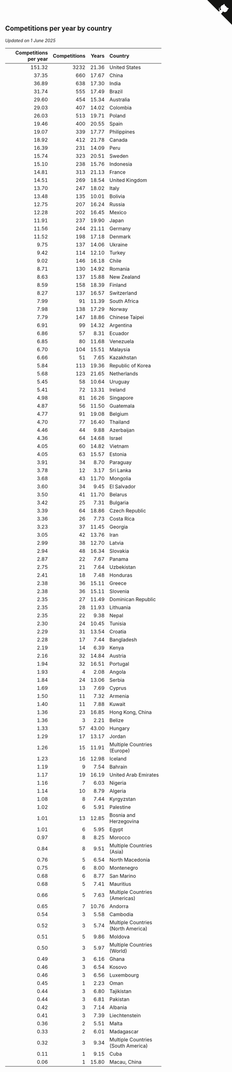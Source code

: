 ## Competitions per year by country

*Updated on  1 June 2025*

| Competitions per year | Competitions | Years | Country |
| ---: | ---: | ---: | :--- |
| 151.32 | 3232 | 21.36 | United States |
| 37.35 | 660 | 17.67 | China |
| 36.89 | 638 | 17.30 | India |
| 31.74 | 555 | 17.49 | Brazil |
| 29.60 | 454 | 15.34 | Australia |
| 29.03 | 407 | 14.02 | Colombia |
| 26.03 | 513 | 19.71 | Poland |
| 19.46 | 400 | 20.55 | Spain |
| 19.07 | 339 | 17.77 | Philippines |
| 18.92 | 412 | 21.78 | Canada |
| 16.39 | 231 | 14.09 | Peru |
| 15.74 | 323 | 20.51 | Sweden |
| 15.10 | 238 | 15.76 | Indonesia |
| 14.81 | 313 | 21.13 | France |
| 14.51 | 269 | 18.54 | United Kingdom |
| 13.70 | 247 | 18.02 | Italy |
| 13.48 | 135 | 10.01 | Bolivia |
| 12.75 | 207 | 16.24 | Russia |
| 12.28 | 202 | 16.45 | Mexico |
| 11.91 | 237 | 19.90 | Japan |
| 11.56 | 244 | 21.11 | Germany |
| 11.52 | 198 | 17.18 | Denmark |
| 9.75 | 137 | 14.06 | Ukraine |
| 9.42 | 114 | 12.10 | Turkey |
| 9.02 | 146 | 16.18 | Chile |
| 8.71 | 130 | 14.92 | Romania |
| 8.63 | 137 | 15.88 | New Zealand |
| 8.59 | 158 | 18.39 | Finland |
| 8.27 | 137 | 16.57 | Switzerland |
| 7.99 | 91 | 11.39 | South Africa |
| 7.98 | 138 | 17.29 | Norway |
| 7.79 | 147 | 18.86 | Chinese Taipei |
| 6.91 | 99 | 14.32 | Argentina |
| 6.86 | 57 | 8.31 | Ecuador |
| 6.85 | 80 | 11.68 | Venezuela |
| 6.70 | 104 | 15.51 | Malaysia |
| 6.66 | 51 | 7.65 | Kazakhstan |
| 5.84 | 113 | 19.36 | Republic of Korea |
| 5.68 | 123 | 21.65 | Netherlands |
| 5.45 | 58 | 10.64 | Uruguay |
| 5.41 | 72 | 13.31 | Ireland |
| 4.98 | 81 | 16.26 | Singapore |
| 4.87 | 56 | 11.50 | Guatemala |
| 4.77 | 91 | 19.08 | Belgium |
| 4.70 | 77 | 16.40 | Thailand |
| 4.46 | 44 | 9.88 | Azerbaijan |
| 4.36 | 64 | 14.68 | Israel |
| 4.05 | 60 | 14.82 | Vietnam |
| 4.05 | 63 | 15.57 | Estonia |
| 3.91 | 34 | 8.70 | Paraguay |
| 3.78 | 12 | 3.17 | Sri Lanka |
| 3.68 | 43 | 11.70 | Mongolia |
| 3.60 | 34 | 9.45 | El Salvador |
| 3.50 | 41 | 11.70 | Belarus |
| 3.42 | 25 | 7.31 | Bulgaria |
| 3.39 | 64 | 18.86 | Czech Republic |
| 3.36 | 26 | 7.73 | Costa Rica |
| 3.23 | 37 | 11.45 | Georgia |
| 3.05 | 42 | 13.76 | Iran |
| 2.99 | 38 | 12.70 | Latvia |
| 2.94 | 48 | 16.34 | Slovakia |
| 2.87 | 22 | 7.67 | Panama |
| 2.75 | 21 | 7.64 | Uzbekistan |
| 2.41 | 18 | 7.48 | Honduras |
| 2.38 | 36 | 15.11 | Greece |
| 2.38 | 36 | 15.11 | Slovenia |
| 2.35 | 27 | 11.49 | Dominican Republic |
| 2.35 | 28 | 11.93 | Lithuania |
| 2.35 | 22 | 9.38 | Nepal |
| 2.30 | 24 | 10.45 | Tunisia |
| 2.29 | 31 | 13.54 | Croatia |
| 2.28 | 17 | 7.44 | Bangladesh |
| 2.19 | 14 | 6.39 | Kenya |
| 2.16 | 32 | 14.84 | Austria |
| 1.94 | 32 | 16.51 | Portugal |
| 1.93 | 4 | 2.08 | Angola |
| 1.84 | 24 | 13.06 | Serbia |
| 1.69 | 13 | 7.69 | Cyprus |
| 1.50 | 11 | 7.32 | Armenia |
| 1.40 | 11 | 7.88 | Kuwait |
| 1.36 | 23 | 16.85 | Hong Kong, China |
| 1.36 | 3 | 2.21 | Belize |
| 1.33 | 57 | 43.00 | Hungary |
| 1.29 | 17 | 13.17 | Jordan |
| 1.26 | 15 | 11.91 | Multiple Countries (Europe) |
| 1.23 | 16 | 12.98 | Iceland |
| 1.19 | 9 | 7.54 | Bahrain |
| 1.17 | 19 | 16.19 | United Arab Emirates |
| 1.16 | 7 | 6.03 | Nigeria |
| 1.14 | 10 | 8.79 | Algeria |
| 1.08 | 8 | 7.44 | Kyrgyzstan |
| 1.02 | 6 | 5.91 | Palestine |
| 1.01 | 13 | 12.85 | Bosnia and Herzegovina |
| 1.01 | 6 | 5.95 | Egypt |
| 0.97 | 8 | 8.25 | Morocco |
| 0.84 | 8 | 9.51 | Multiple Countries (Asia) |
| 0.76 | 5 | 6.54 | North Macedonia |
| 0.75 | 6 | 8.00 | Montenegro |
| 0.68 | 6 | 8.77 | San Marino |
| 0.68 | 5 | 7.41 | Mauritius |
| 0.66 | 5 | 7.63 | Multiple Countries (Americas) |
| 0.65 | 7 | 10.76 | Andorra |
| 0.54 | 3 | 5.58 | Cambodia |
| 0.52 | 3 | 5.74 | Multiple Countries (North America) |
| 0.51 | 5 | 9.86 | Moldova |
| 0.50 | 3 | 5.97 | Multiple Countries (World) |
| 0.49 | 3 | 6.16 | Ghana |
| 0.46 | 3 | 6.54 | Kosovo |
| 0.46 | 3 | 6.56 | Luxembourg |
| 0.45 | 1 | 2.23 | Oman |
| 0.44 | 3 | 6.80 | Tajikistan |
| 0.44 | 3 | 6.81 | Pakistan |
| 0.42 | 3 | 7.14 | Albania |
| 0.41 | 3 | 7.39 | Liechtenstein |
| 0.36 | 2 | 5.51 | Malta |
| 0.33 | 2 | 6.01 | Madagascar |
| 0.32 | 3 | 9.34 | Multiple Countries (South America) |
| 0.11 | 1 | 9.15 | Cuba |
| 0.06 | 1 | 15.80 | Macau, China |


<a href="https://github.com/jonatanklosko/wca_statistics" class="github-corner" aria-label="View source on Github"><svg width="80" height="80" viewBox="0 0 250 250" style="fill:#151513; color:#fff; position: absolute; top: 0; border: 0; right: 0;" aria-hidden="true"><path d="M0,0 L115,115 L130,115 L142,142 L250,250 L250,0 Z"></path><path d="M128.3,109.0 C113.8,99.7 119.0,89.6 119.0,89.6 C122.0,82.7 120.5,78.6 120.5,78.6 C119.2,72.0 123.4,76.3 123.4,76.3 C127.3,80.9 125.5,87.3 125.5,87.3 C122.9,97.6 130.6,101.9 134.4,103.2" fill="currentColor" style="transform-origin: 130px 106px;" class="octo-arm"></path><path d="M115.0,115.0 C114.9,115.1 118.7,116.5 119.8,115.4 L133.7,101.6 C136.9,99.2 139.9,98.4 142.2,98.6 C133.8,88.0 127.5,74.4 143.8,58.0 C148.5,53.4 154.0,51.2 159.7,51.0 C160.3,49.4 163.2,43.6 171.4,40.1 C171.4,40.1 176.1,42.5 178.8,56.2 C183.1,58.6 187.2,61.8 190.9,65.4 C194.5,69.0 197.7,73.2 200.1,77.6 C213.8,80.2 216.3,84.9 216.3,84.9 C212.7,93.1 206.9,96.0 205.4,96.6 C205.1,102.4 203.0,107.8 198.3,112.5 C181.9,128.9 168.3,122.5 157.7,114.1 C157.9,116.9 156.7,120.9 152.7,124.9 L141.0,136.5 C139.8,137.7 141.6,141.9 141.8,141.8 Z" fill="currentColor" class="octo-body"></path></svg></a><style>.github-corner:hover .octo-arm{animation:octocat-wave 560ms ease-in-out}@keyframes octocat-wave{0%,100%{transform:rotate(0)}20%,60%{transform:rotate(-25deg)}40%,80%{transform:rotate(10deg)}}@media (max-width:500px){.github-corner:hover .octo-arm{animation:none}.github-corner .octo-arm{animation:octocat-wave 560ms ease-in-out}}</style>
